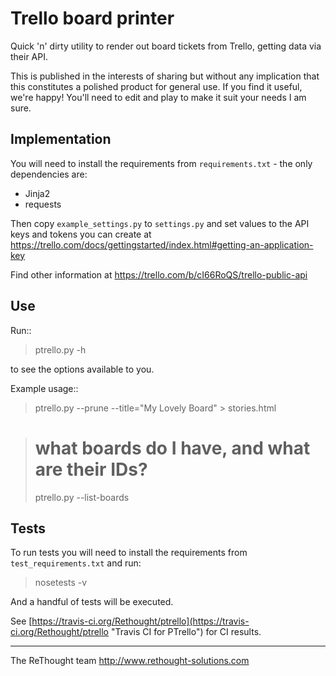 Trello board printer
====================

Quick 'n' dirty utility to render out board tickets from Trello, getting data
via their API.

This is published in the interests of sharing but without any implication that
this constitutes a polished product for general use. If you find it useful,
we're happy! You'll need to edit and play to  make it suit your needs I am
sure.

Implementation
--------------
You will need to install the requirements from `requirements.txt` - the only
dependencies are:

  * Jinja2
  * requests

Then copy `example_settings.py` to `settings.py` and set values to the
API keys and tokens you can create  at
https://trello.com/docs/gettingstarted/index.html#getting-an-application-key

Find other information at https://trello.com/b/cI66RoQS/trello-public-api

Use
---

Run::

  > ptrello.py -h

to see the options available to you.

Example usage::

  > ptrello.py --prune --title="My Lovely Board" > stories.html

  > # what boards do I have, and what are their IDs?
  > ptrello.py --list-boards

Tests
-----
To run tests you will need to install the requirements from
`test_requirements.txt` and run:

  > nosetests -v

And a handful of tests will be executed.

See [https://travis-ci.org/Rethought/ptrello](https://travis-ci.org/Rethought/ptrello "Travis CI for PTrello") for CI results.

__________________________________
The ReThought team
http://www.rethought-solutions.com

